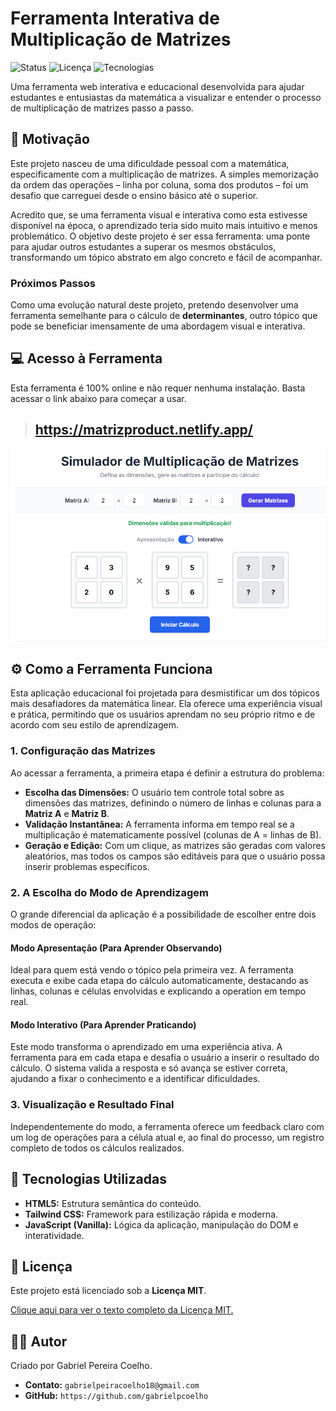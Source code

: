 # Ferramenta Interativa de Multiplicação de Matrizes

![Status](https://img.shields.io/badge/status-concluído-brightgreen)
![Licença](https://img.shields.io/badge/Licença-MIT-yellow.svg)
![Tecnologias](https://img.shields.io/badge/code-HTML%2C%20CSS%2C%20JS-blue)

Uma ferramenta web interativa e educacional desenvolvida para ajudar estudantes e entusiastas da matemática a visualizar e entender o processo de multiplicação de matrizes passo a passo.

## 🎯 Motivação

Este projeto nasceu de uma dificuldade pessoal com a matemática, especificamente com a multiplicação de matrizes. A simples memorização da ordem das operações – linha por coluna, soma dos produtos – foi um desafio que carreguei desde o ensino básico até o superior.

Acredito que, se uma ferramenta visual e interativa como esta estivesse disponível na época, o aprendizado teria sido muito mais intuitivo e menos problemático. O objetivo deste projeto é ser essa ferramenta: uma ponte para ajudar outros estudantes a superar os mesmos obstáculos, transformando um tópico abstrato em algo concreto e fácil de acompanhar.

### Próximos Passos
Como uma evolução natural deste projeto, pretendo desenvolver uma ferramenta semelhante para o cálculo de **determinantes**, outro tópico que pode se beneficiar imensamente de uma abordagem visual e interativa.

## 💻 Acesso à Ferramenta

Esta ferramenta é 100% online e não requer nenhuma instalação. Basta acessar o link abaixo para começar a usar.

> ## **https://matrizproduct.netlify.app/**

![Screenshot da Ferramenta](imagens/image.png)

## ⚙️ Como a Ferramenta Funciona

Esta aplicação educacional foi projetada para desmistificar um dos tópicos mais desafiadores da matemática linear. Ela oferece uma experiência visual e prática, permitindo que os usuários aprendam no seu próprio ritmo e de acordo com seu estilo de aprendizagem.

### 1. Configuração das Matrizes
Ao acessar a ferramenta, a primeira etapa é definir a estrutura do problema:

* **Escolha das Dimensões:** O usuário tem controle total sobre as dimensões das matrizes, definindo o número de linhas e colunas para a **Matriz A** e **Matriz B**.
* **Validação Instantânea:** A ferramenta informa em tempo real se a multiplicação é matematicamente possível (colunas de A = linhas de B).
* **Geração e Edição:** Com um clique, as matrizes são geradas com valores aleatórios, mas todos os campos são editáveis para que o usuário possa inserir problemas específicos.

### 2. A Escolha do Modo de Aprendizagem
O grande diferencial da aplicação é a possibilidade de escolher entre dois modos de operação:

#### Modo Apresentação (Para Aprender Observando)
Ideal para quem está vendo o tópico pela primeira vez. A ferramenta executa e exibe cada etapa do cálculo automaticamente, destacando as linhas, colunas e células envolvidas e explicando a operation em tempo real.

#### Modo Interativo (Para Aprender Praticando)
Este modo transforma o aprendizado em uma experiência ativa. A ferramenta para em cada etapa e desafia o usuário a inserir o resultado do cálculo. O sistema valida a resposta e só avança se estiver correta, ajudando a fixar o conhecimento e a identificar dificuldades.

### 3. Visualização e Resultado Final
Independentemente do modo, a ferramenta oferece um feedback claro com um log de operações para a célula atual e, ao final do processo, um registro completo de todos os cálculos realizados.

## 🚀 Tecnologias Utilizadas

* **HTML5:** Estrutura semântica do conteúdo.
* **Tailwind CSS:** Framework para estilização rápida e moderna.
* **JavaScript (Vanilla):** Lógica da aplicação, manipulação do DOM e interatividade.

## 📜 Licença

Este projeto está licenciado sob a **Licença MIT**.

[Clique aqui para ver o texto completo da Licença MIT.](https://opensource.org/licenses/MIT)

## 👨‍💻 Autor

Criado por Gabriel Pereira Coelho.

* **Contato:** `gabrielpeiracoelho18@gmail.com`
* **GitHub:** `https://github.com/gabrielpcoelho`